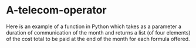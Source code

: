 # A-telecom-operator
Here is an example of a function in Python which takes as a parameter a duration of communication of the month and returns a list (of four elements) of the cost total to be paid at the end of the month for each formula offered.
